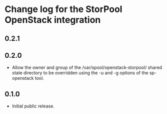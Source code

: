 Change log for the StorPool OpenStack integration
=================================================

0.2.1
-----

0.2.0
-----

- Allow the owner and group of the /var/spool/openstack-storpool/
  shared state directory to be overridden using the -u and -g
  options of the sp-openstack tool.

0.1.0
-----

- Initial public release.
